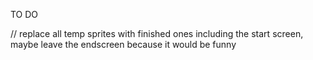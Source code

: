 TO DO


// replace all temp sprites with finished ones including the start screen, maybe leave the endscreen because it would be funny


